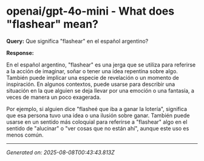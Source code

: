 # openai/gpt-4o-mini - What does "flashear" mean?

**Query:** Que significa "flashear" en el español argentino?



**Response:**

En el español argentino, "flashear" es una jerga que se utiliza para referirse a la acción de imaginar, soñar o tener una idea repentina sobre algo. También puede implicar una especie de revelación o un momento de inspiración. En algunos contextos, puede usarse para describir una situación en la que alguien se deja llevar por una emoción o una fantasía, a veces de manera un poco exagerada.

Por ejemplo, si alguien dice "flasheé que iba a ganar la lotería", significa que esa persona tuvo una idea o una ilusión sobre ganar. También puede usarse en un sentido más coloquial para referirse a "flashear" algo en el sentido de "alucinar" o "ver cosas que no están ahí", aunque este uso es menos común.

---
*Generated on: 2025-08-08T00:43:43.813Z*
